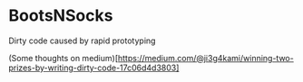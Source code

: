 # BootsNSocks
Dirty code caused by rapid prototyping

(Some thoughts on medium)[https://medium.com/@ji3g4kami/winning-two-prizes-by-writing-dirty-code-17c06d4d3803]
